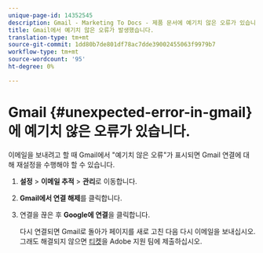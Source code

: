 ```yaml
---
unique-page-id: 14352545
description: Gmail - Marketing To Docs - 제품 문서에 예기치 않은 오류가 있습니다.
title: Gmail에서 예기치 않은 오류가 발생했습니다.
translation-type: tm+mt
source-git-commit: 1dd80b7de801df78ac7dde39002455063f9979b7
workflow-type: tm+mt
source-wordcount: '95'
ht-degree: 0%

---
```



# Gmail {#unexpected-error-in-gmail}에 예기치 않은 오류가 있습니다.

이메일을 보내려고 할 때 Gmail에서 &quot;예기치 않은 오류&quot;가 표시되면 Gmail 연결에 대해 재설정을 수행해야 할 수 있습니다.

1. **설정** > **이메일 추적** > **관리**&#x200B;로 이동합니다.

1. **Gmail에서 연결 해제**&#x200B;를 클릭합니다.

1. 연결을 끊은 후 **Google에 연결**&#x200B;을 클릭합니다.

   다시 연결되면 Gmail로 돌아가 페이지를 새로 고친 다음 다시 이메일을 보내십시오. 그래도 해결되지 않으면 [티켓](https://nation.marketo.com/t5/Support/ct-p/Support)을 Adobe 지원 팀에 제출하십시오.
